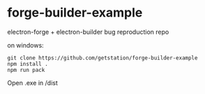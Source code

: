 # forge-builder-example
electron-forge + electron-builder bug reproduction repo

on windows: 
```
git clone https://github.com/getstation/forge-builder-example
npm install .
npm run pack
```
Open .exe in /dist
